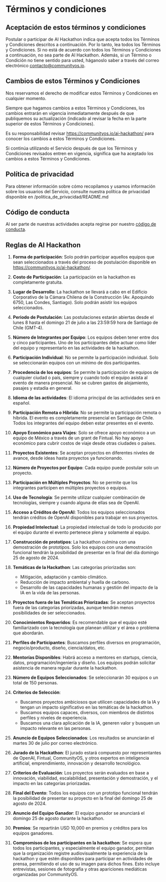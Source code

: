 # Términos y condiciones

## Aceptación de estos términos y condiciones

Postular o participar de AI Hackathon indica que acepta todos los Términos y Condiciones descritos a continuación. Por lo tanto, lea todos los Términos y Condiciones. Si no está de acuerdo con todos los Términos y Condiciones a continuación, no sea parte de AI Hackathon. Además, si un Término o Condición no tiene sentido para usted, háganoslo saber a través del correo electrónico contacto@communityos.io.

## Cambios de estos Términos y Condiciones

Nos reservamos el derecho de modificar estos Términos y Condiciones en cualquier momento.

Siempre que hagamos cambios a estos Términos y Condiciones, los cambios entrarán en vigencia inmediatamente después de que publiquemos su actualización (indicado al revisar la fecha en la parte superior de estos Términos y Condiciones).

Es su responsabilidad revisar https://communityos.io/ai-hackathon/ para conocer los cambios a estos Términos y Condiciones.

Si continúa utilizando el Servicio después de que los Términos y Condiciones revisados entren en vigencia, significa que ha aceptado los cambios a estos Términos y Condiciones.

## Política de privacidad

Para obtener información sobre cómo recopilamos y usamos información sobre los usuarios del Servicio, consulte nuestra política de privacidad disponible en /politica\_de\_privacidad/README.md


## Código de conducta

Al ser parte de nuestras actividades acepta regirse por nuestro [código de conducta](https://github.com/CommunityOS/code\_of\_conduct/blob/main/README.md).

## Reglas de AI Hackathon

1. **Forma de participación**: Solo podrán participar aquellos equipos que sean seleccionados a través del proceso de postulación disponible en https://communityos.io/ai-hackathon/.

2. **Costo de Participación**: La participación en la hackathon es completamente gratuita.

3. **Lugar de Desarrollo**: La hackathon se llevará a cabo en el Edificio Corporativo de la Cámara Chilena de la Construcción (Av. Apoquindo 6750, Las Condes, Santiago). Solo podrán asistir los equipos seleccionados.

4. **Periodo de Postulación**: Las postulaciones estarán abiertas desde el lunes 8 hasta el domingo 21 de julio a las 23:59:59 hora de Santiago de Chile (GMT-4).

5. **Número de Integrantes por Equipo**: Los equipos deben tener entre dos y cinco participantes. Uno de los participantes debe actuar como líder del equipo y representarlo en las actividades de la hackathon.

6. **Participación Individual**: No se permite la participación individual. Solo se seleccionarán equipos con un mínimo de dos participantes.

7. **Procedencia de los equipos**: Se permite la participación de equipos de cualquier ciudad o país, siempre y cuando todo el equipo asista al evento de manera presencial. No se cubren gastos de alojamiento, pasajes y estadía en general.

8. **Idioma de las actividades**: El idioma principal de las actividades será en español.

9. **Participación Remota o Híbrida**: No se permite la participación remota o híbrida. El evento es completamente presencial en Santiago de Chile. Todos los integrantes del equipo deben estar presentes en el evento.

10. **Apoyo Económico para Viajes**: Solo se ofrece apoyo económico a un equipo de México a través de un grant de Fintual. No hay apoyo económico para cubrir costos de viaje desde otras ciudades o países.

11. **Proyectos Existentes**: Se aceptan proyectos en diferentes niveles de avance, desde ideas hasta proyectos ya funcionando.

12. **Número de Proyectos por Equipo**: Cada equipo puede postular solo un proyecto.

13. **Participación en Múltiples Proyectos**: No se permite que los integrantes participen en múltiples proyectos o equipos.

14. **Uso de Tecnología**: Se permite utilizar cualquier combinación de tecnologías, siempre y cuando alguna de ellas sea de OpenAI.

15. **Acceso a Créditos de OpenAI**: Todos los equipos seleccionados tendrán créditos de OpenAI disponibles para trabajar en sus proyectos.

16. **Propiedad Intelectual**: La propiedad intelectual de todo lo producido por el equipo durante el evento pertenece plena y solamente al equipo.

17. **Construcción de prototipos**: La hackathon culmina con una demostración de prototipos. Solo los equipos con una demostración funcional tendrán la posibilidad de presentar en la final del día domingo 25 de agosto de 2024.

18. **Temáticas de la Hackathon**: Las categorías priorizadas son:
	- Mitigación, adaptación y cambio climático.
	- Reducción de impacto ambiental y huella de carbono.
	- Desarrollo de las capacidades humanas y gestión del impacto de la IA en la vida de las personas.

19. **Proyectos fuera de las Temáticas Priorizadas**: Se aceptan proyectos fuera de las categorías priorizadas, aunque tendrán menos posibilidades de ser seleccionados.

20. **Conocimientos Requeridos**: Es recomendable que el equipo esté familiarizado con la tecnología que planean utilizar y el área o problema que abordarán.

21. **Perfiles de Participantes**: Buscamos perfiles diversos en programación, negocio/producto, diseño, ciencia/datos, etc.

22. **Mentorías Disponibles**: Habrá acceso a mentores en startups, ciencia, datos, programación/ingeniería y diseño. Los equipos podrán solicitar asistencia de manera regular durante la hackathon.

23. **Número de Equipos Seleccionados**: Se seleccionarán 30 equipos o un total de 150 personas.

24. **Criterios de Selección**:
	- Buscamos proyectos ambiciosos que utilicen capacidades de la IA y tengan un impacto significativo en las temáticas de la hackathon.
	- Buscamos equipos capaces, diversos, con miembros de distintos perfiles y niveles de experiencia.
	- Buscamos una clara aplicación de la IA, generen valor y busquen un impacto relevante en las personas.

25. **Anuncio de Equipos Seleccionados**: Los resultados se anunciarán el martes 30 de julio por correo electrónico.

26. **Jurado de la Hackathon**: El jurado estará compuesto por representantes de OpenAI, Fintual, CommunityOS, y otros expertos en inteligencia artificial, emprendimiento, innovación y desarrollo tecnológico.

27. **Criterios de Evaluación**: Los proyectos serán evaluados en base a innovación, viabilidad, escalabilidad, presentación y demostración, y el impacto en las categorías priorizadas.

28. **Final del Evento**: Todos los equipos con un prototipo funcional tendrán la posibilidad de presentar su proyecto en la final del domingo 25 de agosto de 2024.

29. **Anuncio del Equipo Ganador**: El equipo ganador se anunciará el domingo 25 de agosto durante la hackathon.

30. **Premios**: Se repartirán USD 10,000 en premios y créditos para los equipos ganadores.

31. **Compromisos de los participantes en la hackathon**: Se espera que todos los participantes, y especialmente el equipo ganador, permitan que la organización registre audiovisualmente la experiencia de la hackathon y que estén disponibles para participar en actividades de prensa, permitiendo el uso de su imagen para dichos fines. Esto incluye entrevistas, sesiones de fotografía y otras apariciones mediáticas organizadas por CommunityOS.